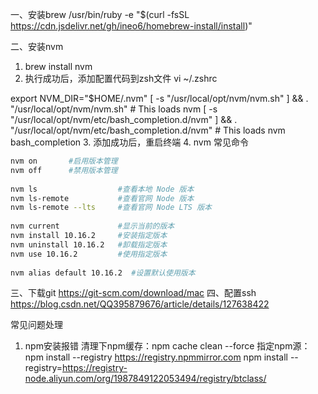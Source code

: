 一、安装brew
/usr/bin/ruby -e "$(curl -fsSL https://cdn.jsdelivr.net/gh/ineo6/homebrew-install/install)"

 二、安装nvm
1. brew install nvm
2. 执行成功后，添加配置代码到zsh文件
vi ~/.zshrc

export NVM_DIR="$HOME/.nvm"
  [ -s "/usr/local/opt/nvm/nvm.sh" ] && \. "/usr/local/opt/nvm/nvm.sh"  # This loads nvm
  [ -s "/usr/local/opt/nvm/etc/bash_completion.d/nvm" ] && \. "/usr/local/opt/nvm/etc/bash_completion.d/nvm"  # This loads nvm bash_completion
3. 添加成功后，重启终端
4. nvm 常见命令
```bash
nvm on       #启用版本管理
nvm off      #禁用版本管理
 
nvm ls                  #查看本地 Node 版本
nvm ls-remote           #查看官网 Node 版本
nvm ls-remote --lts     #查看官网 Node LTS 版本
 
nvm current             #显示当前的版本
nvm install 10.16.2     #安装指定版本
nvm uninstall 10.16.2   #卸载指定版本
nvm use 10.16.2         #使用指定版本
 
nvm alias default 10.16.2  #设置默认使用版本
```
三、下载git
https://git-scm.com/download/mac
四、配置ssh
https://blog.csdn.net/QQ395879676/article/details/127638422

常见问题处理
1. npm安装报错
清理下npm缓存：npm cache clean --force
指定npm源：npm install --registry https://registry.npmmirror.com
npm install --registry=https://registry-node.aliyun.com/org/1987849122053494/registry/btclass/
